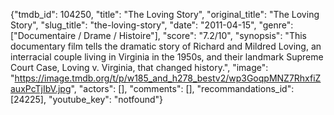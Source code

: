 {"tmdb_id": 104250, "title": "The Loving Story", "original_title": "The Loving Story", "slug_title": "the-loving-story", "date": "2011-04-15", "genre": ["Documentaire / Drame / Histoire"], "score": "7.2/10", "synopsis": "This documentary film tells the dramatic story of Richard and Mildred Loving, an interracial couple living in Virginia in the 1950s, and their landmark Supreme Court Case, Loving v. Virginia, that changed history.", "image": "https://image.tmdb.org/t/p/w185_and_h278_bestv2/wp3GoqpMNZ7RhxfiZauxPcTjIbV.jpg", "actors": [], "comments": [], "recommandations_id": [24225], "youtube_key": "notfound"}